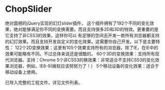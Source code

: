 # ChopSlider

绝对震撼的jQuery实现的幻灯slider插件， 这个插件拥有了192个不同的变化效果，绝对能够满足你不同的变换需要。而且支持很多2D和3D的特效。更重要的是它支持了非CSS3的效果，这样你可以 有足够的空间去开发一款所有浏览器都支持的幻灯效果。而且支持开发自定义的变化效果。这需要你自己开发。以下是主要特性：  122个2D变换效果：这里有105个效果支持所有的浏览器，除了IE，在IE中的效果可能略有不同。不过总体来说还是很酷的。 60个3D的变换效果：支持所有现代浏览器。支持：Chrome 5个非CSS3的换效果：非常适合不支持CSS3的变化效果浏览器，例如，IE6-9(微软应该努努力了！） 5个移动设备的变化效果：适合于移动设备上使用。

已导入完整的工程文件，详见文件列表。
